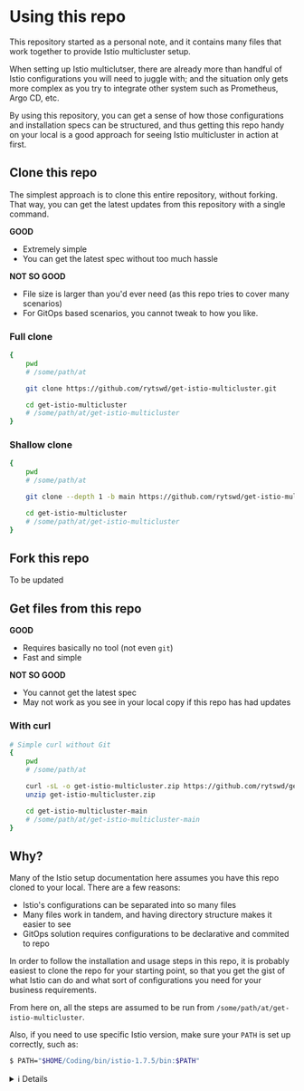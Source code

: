 # Using this repo

This repository started as a personal note, and it contains many files that work together to provide Istio multicluster setup.

When setting up Istio multiclutser, there are already more than handful of Istio configurations you will need to juggle with; and the situation only gets more complex as you try to integrate other system such as Prometheus, Argo CD, etc.

By using this repository, you can get a sense of how those configurations and installation specs can be structured, and thus getting this repo handy on your local is a good approach for seeing Istio multicluster in action at first.

## Clone this repo

The simplest approach is to clone this entire repository, without forking. That way, you can get the latest updates from this repository with a single command.

**GOOD**

- Extremely simple
- You can get the latest spec without too much hassle

**NOT SO GOOD**

- File size is larger than you'd ever need (as this repo tries to cover many scenarios)
- For GitOps based scenarios, you cannot tweak to how you like.

### Full clone

<!-- == export: full-clone-command / begin == -->

```bash
{
    pwd
    # /some/path/at

    git clone https://github.com/rytswd/get-istio-multicluster.git

    cd get-istio-multicluster
    # /some/path/at/get-istio-multicluster
}
```

<!-- == export: full-clone-command / end == -->

### Shallow clone

```bash
{
    pwd
    # /some/path/at

    git clone --depth 1 -b main https://github.com/rytswd/get-istio-multicluster.git

    cd get-istio-multicluster
    # /some/path/at/get-istio-multicluster
}
```

## Fork this repo

To be updated

## Get files from this repo

**GOOD**

- Requires basically no tool (not even `git`)
- Fast and simple

**NOT SO GOOD**

- You cannot get the latest spec
- May not work as you see in your local copy if this repo has had updates

### With curl

```bash
# Simple curl without Git
{
    pwd
    # /some/path/at

    curl -sL -o get-istio-multicluster.zip https://github.com/rytswd/get-istio-multicluster/archive/main.zip
    unzip get-istio-multicluster.zip

    cd get-istio-multicluster-main
    # /some/path/at/get-istio-multicluster-main
}
```

## Why?

Many of the Istio setup documentation here assumes you have this repo cloned to your local. There are a few reasons:

- Istio's configurations can be separated into so many files
- Many files work in tandem, and having directory structure makes it easier to see
- GitOps solution requires configurations to be declarative and commited to repo

In order to follow the installation and usage steps in this repo, it is probably easiest to clone the repo for your starting point, so that you get the gist of what Istio can do and what sort of configurations you need for your business requirements.

From here on, all the steps are assumed to be run from `/some/path/at/get-istio-multicluster`.

Also, if you need to use specific Istio version, make sure your `PATH` is set up correctly, such as:

```bash
$ PATH="$HOME/Coding/bin/istio-1.7.5/bin:$PATH"
```

<details>
<summary>ℹ️ Details</summary>

This repository is mostly configuration files. Having the set of files all in directory structure makes it easier to see how multiple configurations work together.

Git repository is not necessarily a must-have. Although the clean-up step uses Git features, you could use either of the following commands for even simpler use cases:

```bash
# Shallow Git clone
git clone --depth 1 -b main https://github.com/rytswd/get-istio-multicluster.git
```

```bash
# Simple curl without Git
{
    curl -sL -o get-istio-multicluster.zip https://github.com/rytswd/get-istio-multicluster/archive/main.zip
    unzip get-istio-multicluster.zip
    cd get-istio-multicluster-main
}
```

</details>
